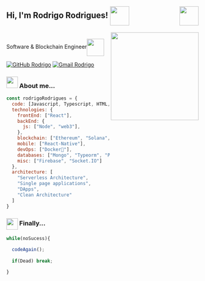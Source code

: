 <h2> Hi, I'm Rodrigo Rodrigues! <img src="https://media.giphy.com/media/UVG0BN8TOMKkPOJS6e/giphy.gif" width="50" align="center"><img align="right" src="https://media.giphy.com/media/Vf3ZKdillTMOOaOho0/giphy.gif" width="50"></h2>
<img align='right' src="https://media.giphy.com/media/ZVik7pBtu9dNS/giphy.gif" width="230">
</br>Software & Blockchain Engineer<img src="https://media.giphy.com/media/2YNPT2czM8qFg6nJqq/giphy.gif" width="45" align="center"> 
</em></p>

[![GitHub Rodrigo](https://img.shields.io/github/followers/ukn70?label=follow&style=social)](https://github.com/uKn70)
[![Gmail Rodrigo](https://img.shields.io/badge/-rodrigopedroza11@gmail.com-white?logo=Gmail&logoColor=cf0000&style=social&link=mailto:rodrigopedroza11@gmail.com)](mailto:rodrigopedroza11@gmail.com)


### <img src="https://media.giphy.com/media/cIn5fTcjnKhStIeAef/giphy.gif" width="30"> About me...  
  
```javascript
const rodrigoRodrigues = {
  code: [Javascript, Typescript, HTML, CSS, Python, Solidity, Java],
  technologies: {
    frontEnd: ["React"],
    backEnd: {
      js: ["Node", "web3"],
    },
    blockchain: ["Ethereum", "Solana", "Avalanche", "Polygon"],
    mobile: ["React-Native"],
    devOps: ["Docker🐳"],
    databases: ["Mongo", "Typeorm", "Prisma"],
    misc: ["Firebase", "Socket.IO"]
  },
  architecture: [
    "Serverless Architecture", 
    "Single page applications", 
    "DApps",
    "Clean Architecture"
  ]
}
```
### <img src="https://media.giphy.com/media/QssGEmpkyEOhBCb7e1/giphy.gif" width="30" align="center"> Finally...  
  
```javascript
while(noSucess){

  codeAgain();
  
  if(Dead) break;
  
}
```
